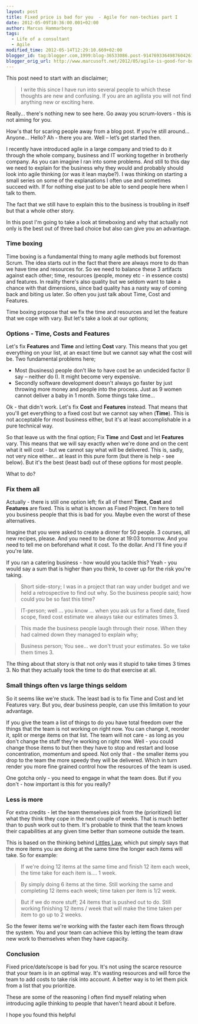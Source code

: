 ```yaml
---
layout: post
title: Fixed price is bad for you  - Agile for non-techies part I
date: 2012-05-09T10:36:00.001+02:00
author: Marcus Hammarberg
tags:
  - Life of a consultant
  - Agile
modified_time: 2012-05-14T12:29:10.669+02:00
blogger_id: tag:blogger.com,1999:blog-36533086.post-9147693364987604261
blogger_orig_url: http://www.marcusoft.net/2012/05/agile-is-good-for-business-part-i.html
---
```


This post need to start with an disclaimer;

> I write this since I have run into several people to which these
> thoughts are new and confusing. If you are an agilista you will not
> find anything new or exciting here.

Really... there's nothing new to see here. Go away you scrum-lovers -
this is not aiming for you.

How's that for scaring people away from a blog post. If you're still
around... Anyone... Hello? Ah - there you are. Well – let’s get started
then.

I recently have introduced agile in a large company and tried to do it
through the whole company, business and IT working together in brotherly
company. As you can imagine I ran into some problems. And still to this
day we need to explain for the business why they would and probably
should look into agile thinking (or was it lean maybe?). I was thinking
on starting a small series on some of the explanations I often use and
sometimes succeed with. If for nothing else just to be able to send
people here when I talk to them.

The fact that we still have to explain this to the business is troubling
in itself but that a whole other story.

In this post I'm going to take a look at timeboxing and why that
actually not only is the best out of three bad choice but also can give
you an advantage.

<div>

### Time boxing

Time boxing is a fundamental thing to many agile methods but foremost
Scrum. The idea starts out in the fact that there are always more to do
than we have time and resources for. So we need to balance these 3
artifacts against each other; time, resources (people, money etc - in
essence costs) and features. In reality there's also quality but we
seldom want to take a chance with that dimensions, since bad quality has
a nasty way of coming back and biting us later. So often you just talk
about Time, Cost and Features.

Time boxing propose that we fix the time and resources and let the
feature that we cope with vary. But let's take a look at our options;

</div>

### Options - Time, Costs and Features

Let's fix **Features** and **Time** and letting **Cost** vary. This
means that you get everything on your list, at an exact time but we
cannot say what the cost will be. Two fundamental problems here;

<div>

- Most (business) people don't like to have cost be an undecided
    factor (I say – neither do I). It might become very expensive.
- Secondly software development doesn't always go faster by just
    throwing more money and people into the process. Just as 9 women
    cannot deliver a baby in 1 month. Some things take time...

<span style="text-align: left">Ok - that didn't work. Let's fix **Cost**
and **Features** instead. That means that you'll get everything to a
fixed cost but we cannot say when (**Time**). This is not acceptable for
most business either, but it's at least accomplishable in a pure
technical way.

</div>

<div>

<span style="text-align: left">

</div>

<div>

<span style="text-align: left">So that leave us with the final option;
Fix **Time** and **Cost** and let **Features** vary. This means that we
will say exactly when we're done and on the cent what it will cost - but
we cannot say what will be delivered. This is, sadly, not very nice
either... at least in this pure form (but there is help - see below).
But it's the best (least bad) out of these options for most people.

</div>

<div style="text-align: left">

</div>

<div style="text-align: left">

What to do?

</div>

### Fix them all

Actually - there is still one option left; fix all of them! **Time,
Cost** and **Features** are fixed. This is what is known as Fixed
Project. I'm here to tell you business people that this is bad for you.
Maybe even the worst of these alternatives.

<div style="text-align: left">

Imagine that you were asked to create a dinner for 50 people. 3 courses,
all new recipes, please. And you need to be done at 19:03 tomorrow. And
you need to tell me on beforehand what it cost. To the dollar. And I'll
fine you if you're late.

</div>

<div style="text-align: left">

If you ran a catering business - how would you tackle this? Yeah - you
would say a sum that is higher than you think, to cover up for the risk
you're taking.

</div>

> Short side-story; I was in a project that ran way under budget and we
> held a retrospective to find out why. So the business people said; how
> could you be so fast this time?

> IT-person; well ... you know ... when you ask us for a fixed date,
> fixed scope, fixed cost estimate we always take our estimates times 3.

> This made the business people laugh through their nose. When they had
> calmed down they managed to explain why;

> Business person; You see... we don't trust your estimates. So we take
> them times 3.

The thing about that story is that not only was it stupid to take times
3 times 3. No that they actually took the time to do that exercise at
all.

### Small things often vs large things seldom

So it seems like we're stuck. The least bad is to fix Time and Cost and
let Features vary. But you, dear business people, can use this
limitation to your advantage.

If you give the team a list of things to do you have total freedom over
the things that the team is not working on right now. You can change it,
reorder it, split or merge items on that list. The team will not care -
as long as you don't change the stuff they're working on right now.
Well - you could change those items to but then they have to stop and
restart and loose concentration, momentum and speed.
Not only that - the smaller items you drop to the team the more speedy
they will be delivered. Which in turn render you more fine grained
control how the resources of the team is used.

One gotcha only - you need to engage in what the team does. But if you
don't - how important is this for you really?

### Less is more

For extra credits - let the team themselves pick from the (prioritized)
list what they think they cope in the next couple of weeks. That is much
better than to push work out to them. It's probable to think that the
team knows their capabilities at any given time better than someone
outside the team.

This is based on the thinking behind
<a href="http://en.wikipedia.org/wiki/Little&#39;s_law"
target="_blank">Littles Law</a>, which put simply says that the more
items you are doing at the same time the longer each items will take. So
for example:

> If we're doing 12 items at the same time and finish 12 item each week,
> the time take for each item is.... 1 week.

> By simply doing 6 items at the time. Still working the same and
> completing 12 items each week; time taken per item is 1/2 week.

> But if we do more stuff; 24 items that is pushed out to do. Still
> working finishing 12 items / week that will make the time taken per
> item to go up to 2 weeks.

So the fewer items we're working with the faster each item flows through
the system. You and your team can achieve this by letting the team draw
new work to themselves when they have capacity.

### Conclusion

Fixed price/date/scope is bad for you. It's not using the scarce
resource that your team is in an optimal way. It's wasting resources and
will force the team to add costs to take risk into account. A better way
is to let them pick from a list that you prioritize.

These are some of the reasoning I often find myself relating when
introducing agile thinking to people that haven't heard about it before.

I hope you found this helpful
